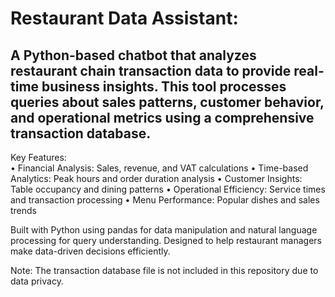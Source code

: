 # Restaurant Data Assistant: 
## A Python-based chatbot that analyzes restaurant chain transaction data to provide real-time business insights. This tool processes queries about sales patterns, customer behavior, and operational metrics using a comprehensive transaction database.<br>

Key Features:<br>
• Financial Analysis: Sales, revenue, and VAT calculations
• Time-based Analytics: Peak hours and order duration analysis
• Customer Insights: Table occupancy and dining patterns
• Operational Efficiency: Service times and transaction processing
• Menu Performance: Popular dishes and sales trends

Built with Python using pandas for data manipulation and natural language processing for query understanding. Designed to help restaurant managers make data-driven decisions efficiently.

Note: The transaction database file is not included in this repository due to data privacy.
